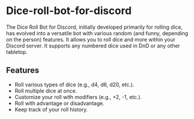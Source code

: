 # Dice-roll-bot-for-discord

The Dice Roll Bot for Discord, initially developed primarily for rolling dice, has evolved into a versatile bot with various random (and funny, depending on the person) features. It allows you to roll dice and more within your Discord server. It supports any numbered dice used in DnD or any other tabletop.

## Features

- Roll various types of dice (e.g., d4, d6, d20, etc.).
- Roll multiple dice at once.
- Customize your roll with modifiers (e.g., +2, -1, etc.).
- Roll with advantage or disadvantage.
- Keep track of your roll history.
